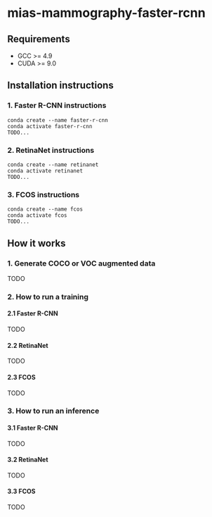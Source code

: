 # mias-mammography-faster-rcnn

## Requirements

- GCC >= 4.9
- CUDA >= 9.0

## Installation instructions

### 1. Faster R-CNN instructions

```
conda create --name faster-r-cnn
conda activate faster-r-cnn
TODO...
```

### 2. RetinaNet instructions

```
conda create --name retinanet
conda activate retinanet
TODO...
```

### 3. FCOS instructions

```
conda create --name fcos
conda activate fcos
TODO...
```

## How it works

### 1. Generate COCO or VOC augmented data
TODO

### 2. How to run a training

#### 2.1 Faster R-CNN
TODO

#### 2.2 RetinaNet
TODO

#### 2.3 FCOS
TODO

### 3. How to run an inference

#### 3.1 Faster R-CNN
TODO

#### 3.2 RetinaNet
TODO

#### 3.3 FCOS
TODO
